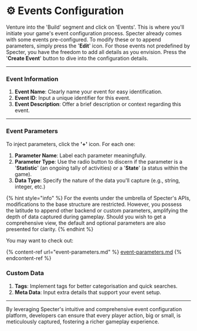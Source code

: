 # ⚙️ Events Configuration

Venture into the 'Build' segment and click on 'Events'. This is where you'll initiate your game's event configuration process. Specter already comes with some events pre-configured. To modify these or to append parameters, simply press the '**Edit**' icon. For those events not predefined by Specter, you have the freedom to add all details as you envision. Press the '**Create Event**' button to dive into the configuration details.

***

### Event Information

1. **Event Name**: Clearly name your event for easy identification.
2. **Event ID**: Input a unique identifier for this event.
3. **Event Description**: Offer a brief description or context regarding this event.

***

### Event Parameters

To inject parameters, click the **'+'** icon. For each one:

1. **Parameter Name**: Label each parameter meaningfully.
2. **Parameter Type**: Use the radio button to discern if the parameter is a '**Statistic**' (an ongoing tally of activities) or a '**State**' (a status within the game).
3. **Data Type**: Specify the nature of the data you'll capture (e.g., string, integer, etc.)

{% hint style="info" %}
For the events under the umbrella of Specter's APIs, modifications to the base structure are restricted. However, you possess the latitude to append other backend or custom parameters, amplifying the depth of data captured during gameplay. Should you wish to get a comprehensive view, the default and optional parameters are also presented for clarity.
{% endhint %}

You may want to check out:

{% content-ref url="event-parameters.md" %}
[event-parameters.md](event-parameters.md)
{% endcontent-ref %}

### **Custom Data**

1. **Tags**: Implement tags for better categorisation and quick searches.
2. **Meta Data**: Input extra details that support your event setup.

***

By leveraging Specter's intuitive and comprehensive event configuration platform, developers can ensure that every player action, big or small, is meticulously captured, fostering a richer gameplay experience.
